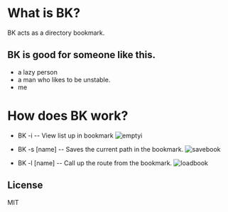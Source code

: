 # What is BK?

BK acts as a directory bookmark.
## BK is good for someone like this.

  - a lazy person
  - a man who likes to be unstable.
  - me

# How does BK work?

- BK -i 
-- View list up in bookmark
 ![emptyi](https://user-images.githubusercontent.com/37411959/68451048-96ce2700-0230-11ea-9aa6-8a94a5c422ae.gif)

- BK -s [name]
-- Saves the current path in the bookmark.
![savebook](https://user-images.githubusercontent.com/37411959/68451101-c8df8900-0230-11ea-9aa3-a7de7b956a1d.gif)

- BK -l [name]
-- Call up the route from the bookmark.
![loadbook](https://user-images.githubusercontent.com/37411959/68451182-0fcd7e80-0231-11ea-90eb-40a2dfb067e2.gif)




License
----
MIT
